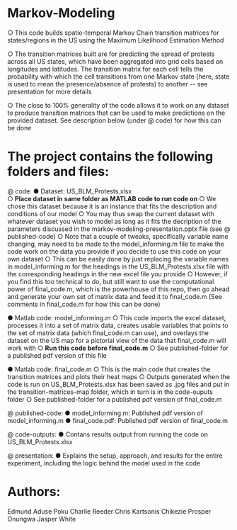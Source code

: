 # Markov-Modeling
  ○ This code builds spatio-temporal Markov Chain transition matrices for states/regions in the US using the Maximum Likelihood Estimation Method
  
  ○ The transition matrices built are for predicting the spread of protests across all US states, which have been aggregated into grid 
    cells based on longitudes and latitudes. The transition matrix for each cell tells the probability with which the cell transitions 
    from one Markov state (here, state is used to mean the presence/absence of protests) to another -- see presentation for more details
    
  ○ The close to 100% generality of the code allows it to work on any dataset to produce transition matrices that can be used to make predictions 
    on the provided dataset. See description below (under @ code) for how this can be done

# The project contains the following folders and files:
  @	code:
   ●	Dataset: US_BLM_Protests.xlsx  
      ○	**Place dataset in same folder as MATLAB code to run code on**
      ○ We chose this dataset because it is an instance that fits the description and conditions of our model
      ○ You may thus swap the current dataset with whatever dataset you wish to model as long as it fits the 
        decription of the parameters discussed in the markov-modeling-presentation.pptx file (see @ published-code)
      ○ Note that a couple of tweaks, specifically variable name changing, may need to be made to the model_informing.m 
        file to make the code work on the data you provide if you decide to use this code on your own dataset
      ○ This can be easily done by just replacing the variable names in model_informing.m for the headings in the 
        US_BLM_Protests.xlsx file with the corresponding headings in the new excel file you provide
      ○ However, if you find this too technical to do, but still want to use the computational power of final_code.m,
        which is the powerhouse of this repo, then go ahead and generate your own set of matrix data and feed it to 
        final_code.m (See comments in final_code.m for how this can be done)
      
   ●	Matlab code: model_informing.m
      ○	This code imports the excel dataset, processes it into a set of matrix data, creates usable variables that points 
        to the set of matrix data (which final_code.m can use), and overlays the dataset on the US map for a pictorial 
        view of the data that final_code.m will work with 
      ○	**Run this code before final_code.m**
      ○ See published-folder for a published pdf version of this file

   ●	Matlab code: final_code.m
      ○	This is the main code that creates the transition matrices and plots their heat maps
      ○ Outputs generated when the code is run on US_BLM_Protests.xlsx has been saved as .jpg 
        files and put in the transition-matrices-map folder, which in turn is in the code-ouputs folder
      ○	See published-folder for a published pdf version of final_code.m
      
  @ published-code:
   ●	model_informing.m: Published pdf version of model_informing.m
   ●	final_code.pdf: Published pdf version of final_code.m
  
  @	code-outputs:
   ●  Contans results output from running the code on US_BLM_Protests.xlsx
  
  @	presentation:
   ●  Explains the setup, approach, and results for the entire experiment, including the logic behind the model used in the code
   

# Authors: 
  Edmund Aduse Poku 
  Charlie Reeder 
  Chris Kartsonis
  Chikezie Prosper Onungwa
  Jasper White
  

